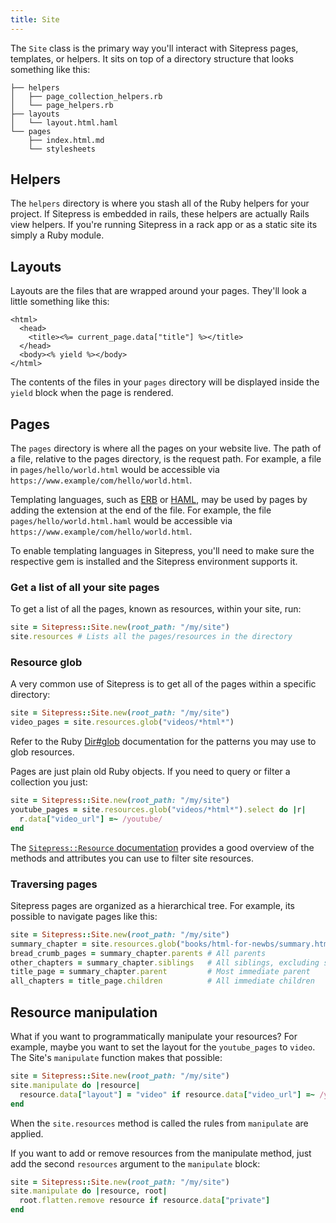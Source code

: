 ```yaml
---
title: Site
---
```


The `Site` class is the primary way you'll interact with Sitepress pages, templates, or helpers. It sits on top of a directory structure that looks something like this:

```
├── helpers
│   ├── page_collection_helpers.rb
│   └── page_helpers.rb
├── layouts
│   └── layout.html.haml
└── pages
    ├── index.html.md
    └── stylesheets
```

## Helpers

The `helpers` directory is where you stash all of the Ruby helpers for your project. If Sitepress is embedded in rails, these helpers are actually Rails view helpers. If you're running Sitepress in a rack app or as a static site its simply a Ruby module.

## Layouts

Layouts are the files that are wrapped around your pages. They'll look a little something like this:

```erb
<html>
  <head>
    <title><%= current_page.data["title"] %></title>
  </head>
  <body><% yield %></body>
</html>
```

The contents of the files in your `pages` directory will be displayed inside the `yield` block when the page is rendered.

## Pages

The `pages` directory is where all the pages on your website live. The path of a file, relative to the pages directory, is the request path. For example, a file in `pages/hello/world.html` would be accessible via `https://www.example/com/hello/world.html`.

Templating languages, such as [ERB](https://ruby-doc.org/stdlib-2.3.1/libdoc/erb/rdoc/ERB.html) or [HAML](http://haml.info), may be used by pages by adding the extension at the end of the file. For example, the file `pages/hello/world.html.haml` would be accessible via `https://www.example/com/hello/world.html`.

To enable templating languages in Sitepress, you'll need to make sure the respective gem is installed and the Sitepress environment supports it.

### Get a list of all your site pages

To get a list of all the pages, known as resources, within your site, run:

```ruby
site = Sitepress::Site.new(root_path: "/my/site")
site.resources # Lists all the pages/resources in the directory
```

### Resource glob

A very common use of Sitepress is to get all of the pages within a specific directory:

```ruby
site = Sitepress::Site.new(root_path: "/my/site")
video_pages = site.resources.glob("videos/*html*")
```

Refer to the Ruby [Dir#glob](https://ruby-doc.org/core-2.2.0/Dir.html#method-c-glob) documentation for the patterns you may use to glob resources.

Pages are just plain old Ruby objects. If you need to query or filter a collection you just:

```ruby
site = Sitepress::Site.new(root_path: "/my/site")
youtube_pages = site.resources.glob("videos/*html*").select do |r|
  r.data["video_url"] =~ /youtube/
end
```

The [`Sitepress::Resource` documentation](http://www.rubydoc.info/gems/sitepress/Sitepress/Resource) provides a good overview of the methods and attributes you can use to filter site resources.

### Traversing pages

Sitepress pages are organized as a hierarchical tree. For example, its possible to navigate pages like this:

```ruby
site = Sitepress::Site.new(root_path: "/my/site")
summary_chapter = site.resources.glob("books/html-for-newbs/summary.html.*")
bread_crumb_pages = summary_chapter.parents # All parents
other_chapters = summary_chapter.siblings   # All siblings, excluding self
title_page = summary_chapter.parent         # Most immediate parent
all_chapters = title_page.children          # All immediate children
```

## Resource manipulation

What if you want to programmatically manipulate your resources? For example, maybe you want to set the layout for the `youtube_pages` to `video`. The Site's `manipulate` function makes that possible:

```ruby
site = Sitepress::Site.new(root_path: "/my/site")
site.manipulate do |resource|
  resource.data["layout"] = "video" if resource.data["video_url"] =~ /youtube/
end
```

When the `site.resources` method is called the rules from `manipulate` are applied.

If you want to add or remove resources from the manipulate method, just add the second `resources` argument to the `manipulate` block:

```ruby
site = Sitepress::Site.new(root_path: "/my/site")
site.manipulate do |resource, root|
  root.flatten.remove resource if resource.data["private"]
end
```
